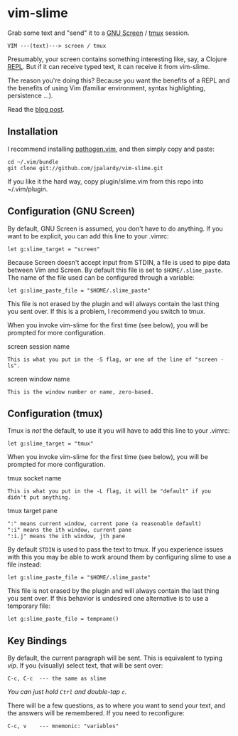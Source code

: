 vim-slime
=========

Grab some text and "send" it to a [GNU Screen](http://www.gnu.org/software/screen/) / [tmux](http://tmux.sourceforge.net/) session.

    VIM ---(text)---> screen / tmux

Presumably, your screen contains something interesting like, say, a Clojure [REPL](http://en.wikipedia.org/wiki/REPL). But if it can
receive typed text, it can receive it from vim-slime.

The reason you're doing this? Because you want the benefits of a REPL and the benefits of using Vim (familiar environment, syntax highlighting, persistence ...).

Read the [blog post](http://technotales.wordpress.com/2007/10/03/like-slime-for-vim/).

Installation
------------

I recommend installing [pathogen.vim](https://github.com/tpope/vim-pathogen), and
then simply copy and paste:

    cd ~/.vim/bundle
    git clone git://github.com/jpalardy/vim-slime.git

If you like it the hard way, copy plugin/slime.vim from this repo into ~/.vim/plugin.

Configuration (GNU Screen)
--------------------------

By default, GNU Screen is assumed, you don't have to do anything. If you want
to be explicit, you can add this line to your .vimrc:

    let g:slime_target = "screen"

Because Screen doesn't accept input from STDIN, a file is used to pipe data
between Vim and Screen. By default this file is set to `$HOME/.slime_paste`.
The name of the file used can be configured through a variable:

    let g:slime_paste_file = "$HOME/.slime_paste"

This file is not erased by the plugin and will always contain the last thing
you sent over. If this is a problem, I recommend you switch to tmux.

When you invoke vim-slime for the first time (see below), you will be prompted for more configuration.

screen session name

    This is what you put in the -S flag, or one of the line of "screen -ls".

screen window name

    This is the window number or name, zero-based.

Configuration (tmux)
--------------------

Tmux is *not* the default, to use it you will have to add this line to your .vimrc:

    let g:slime_target = "tmux"

When you invoke vim-slime for the first time (see below), you will be prompted for more configuration.

tmux socket name

    This is what you put in the -L flag, it will be "default" if you didn't put anything.

tmux target pane

    ":" means current window, current pane (a reasonable default)
    ":i" means the ith window, current pane
    ":i.j" means the ith window, jth pane

By default `STDIN` is used to pass the text to tmux.
If you experience issues with this you may be able to work around them
by configuring slime to use a file instead:

    let g:slime_paste_file = "$HOME/.slime_paste"

This file is not erased by the plugin and will always contain the last thing
you sent over.  If this behavior is undesired one alternative is to use a temporary file:

    let g:slime_paste_file = tempname()

Key Bindings
------------

By default, the current paragraph will be sent. This is equivalent to typing *vip*. If you (visually) select text, that will be sent over:

    C-c, C-c  --- the same as slime
    
_You can just hold `Ctrl` and double-tap `c`._

There will be a few questions, as to where you want to send your text, and the answers will be remembered. If you need to reconfigure:

    C-c, v    --- mnemonic: "variables"

